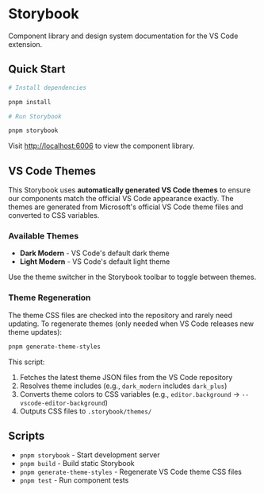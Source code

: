 # Storybook

Component library and design system documentation for the VS Code extension.

## Quick Start

```bash
# Install dependencies

pnpm install

# Run Storybook

pnpm storybook
```

Visit [http://localhost:6006](http://localhost:6006) to view the component library.

## VS Code Themes

This Storybook uses **automatically generated VS Code themes** to ensure our components match the official VS Code appearance exactly. The themes are generated from Microsoft's official VS Code theme files and converted to CSS variables.

### Available Themes

- **Dark Modern** - VS Code's default dark theme
- **Light Modern** - VS Code's default light theme

Use the theme switcher in the Storybook toolbar to toggle between themes.

### Theme Regeneration

The theme CSS files are checked into the repository and rarely need updating. To regenerate themes (only needed when VS Code releases new theme updates):

```bash
pnpm generate-theme-styles
```

This script:

1. Fetches the latest theme JSON files from the VS Code repository
2. Resolves theme includes (e.g., `dark_modern` includes `dark_plus`)
3. Converts theme colors to CSS variables (e.g., `editor.background` → `--vscode-editor-background`)
4. Outputs CSS files to `.storybook/themes/`

## Scripts

- `pnpm storybook` - Start development server
- `pnpm build` - Build static Storybook
- `pnpm generate-theme-styles` - Regenerate VS Code theme CSS files
- `pnpm test` - Run component tests
